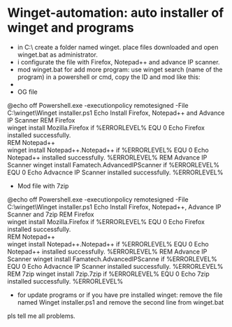 # Winget-automation: auto installer of winget and programs


- in C:\ create a folder named winget.
place files downloaded and open winget.bat as administrator.
- i configurate the file with Firefox, Notepad++ and advance IP scanner.
- mod winget.bat for add more program: use winget search (name of the program) in a powershell or cmd, copy the ID and mod like this:
-
- OG file

@echo off
Powershell.exe -executionpolicy remotesigned -File  C:\winget\Winget installer.ps1
Echo Install Firefox, Notepad++ and Advance IP Scanner
REM Firefox  
winget install Mozilla.Firefox
if %ERRORLEVEL% EQU 0 Echo Firefox installed successfully.  
REM Notepad++  
winget install Notepad++.Notepad++
if %ERRORLEVEL% EQU 0 Echo Notepad++ installed successfully.   %ERRORLEVEL%
REM Advance IP Scanner
winget install Famatech.AdvancedIPScanner
if %ERRORLEVEL% EQU 0 Echo Advacnce IP Scanner installed successfully.   %ERRORLEVEL%

- Mod file with 7zip

@echo off
Powershell.exe -executionpolicy remotesigned -File  C:\winget\Winget installer.ps1
Echo Install Firefox, Notepad++, Advance IP Scanner and 7zip
REM Firefox  
winget install Mozilla.Firefox
if %ERRORLEVEL% EQU 0 Echo Firefox installed successfully.  
REM Notepad++  
winget install Notepad++.Notepad++
if %ERRORLEVEL% EQU 0 Echo Notepad++ installed successfully.   %ERRORLEVEL%
REM Advance IP Scanner
winget install Famatech.AdvancedIPScanne
if %ERRORLEVEL% EQU 0 Echo Advacnce IP Scanner installed successfully.   %ERRORLEVEL%
REM 7zip
winget install 7zip.7zip
if %ERRORLEVEL% EQU 0 Echo 7zip installed successfully.   %ERRORLEVEL%

- for update programs or if you have pre installed winget:
remove the file named Winget installer.ps1
and remove the second line from winget.bat

pls tell me all problems.
